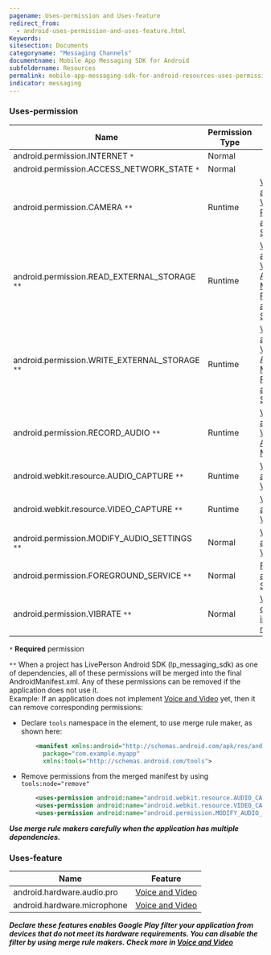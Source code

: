 ```yaml
---
pagename: Uses-permission and Uses-feature
redirect_from:
  - android-uses-permission-and-uses-feature.html
Keywords:
sitesection: Documents
categoryname: "Messaging Channels"
documentname: Mobile App Messaging SDK for Android
subfoldername: Resources
permalink: mobile-app-messaging-sdk-for-android-resources-uses-permission-and-uses-feature.html
indicator: messaging
---
```


### Uses-permission

| Name                                                | Permission Type              | Feature                      |
|-----------------------------------------------------|------------------------------|------------------------------|
| android.permission.INTERNET `*`                     | Normal                       | |
| android.permission.ACCESS_NETWORK_STATE `*`         | Normal                       | |
| android.permission.CAMERA `**`	                    | Runtime                      | [Voice and Video](mobile-app-messaging-sdk-for-android-advanced-features-voice-and-video.html)<br />[Photo and File Sharing](mobile-app-messaging-sdk-for-android-advanced-features-photo-and-file-sharing.html) |
| android.permission.READ_EXTERNAL_STORAGE `**`	      | Runtime                      | [Voice and Video](mobile-app-messaging-sdk-for-android-advanced-features-voice-and-video.html)<br />[Audio Message](mobile-app-messaging-sdk-for-android-advanced-features-audio-messages.html)<br />[Photo and File Sharing](mobile-app-messaging-sdk-for-android-advanced-features-photo-and-file-sharing.html) | 
| android.permission.WRITE_EXTERNAL_STORAGE `**`      | Runtime                      | [Voice and Video](mobile-app-messaging-sdk-for-android-advanced-features-voice-and-video.html)<br />[Audio Message](mobile-app-messaging-sdk-for-android-advanced-features-audio-messages.html)<br />[Photo and File Sharing](mobile-app-messaging-sdk-for-android-advanced-features-photo-and-file-sharing.html) | 
| android.permission.RECORD_AUDIO `**`		            | Runtime                      | [Voice and Video](mobile-app-messaging-sdk-for-android-advanced-features-voice-and-video.html)<br />[Audio Message](mobile-app-messaging-sdk-for-android-advanced-features-audio-messages.html) | 
| android.webkit.resource.AUDIO_CAPTURE `**`	        | Runtime                      | [Voice and Video](mobile-app-messaging-sdk-for-android-advanced-features-voice-and-video.html) | 
| android.webkit.resource.VIDEO_CAPTURE `**`	        | Runtime                      | [Voice and Video](mobile-app-messaging-sdk-for-android-advanced-features-voice-and-video.html) | 
| android.permission.MODIFY_AUDIO_SETTINGS `**`	      | Normal                       | [Voice and Video](mobile-app-messaging-sdk-for-android-advanced-features-voice-and-video.html) | 
| android.permission.FOREGROUND_SERVICE `**`	        | Normal                       | [Photo and File Sharing](mobile-app-messaging-sdk-for-android-advanced-features-photo-and-file-sharing.html) | 
| android.permission.VIBRATE `**`                     | Normal                       | [Vibrate on new incoming message](mobile-app-messaging-sdk-for-android-resources-use-the-liveperson-sdk-android.html#step-2---add-enabled-features-to-your-androidmanifestxml-file) | 

`*` **Required** permission

`**` When a project has LivePerson Android SDK (lp_messaging_sdk) as one of dependencies, all of these permissions will be merged into the final AndroidManifest.xml. Any of these permissions can be removed if the application does not use it. <br />
Example: If an application does not implement [Voice and Video](mobile-app-messaging-sdk-for-android-advanced-features-voice-and-video.html) yet, then it can remove corresponding permissions:
- Declare `tools` namespace in the <manifest> element, to use merge rule maker, as shown here:
    ```xml
        <manifest xmlns:android="http://schemas.android.com/apk/res/android"
          package="com.example.myapp"
          xmlns:tools="http://schemas.android.com/tools">
    ```
- Remove permissions from the merged manifest by using ```tools:node="remove" ```
    ```xml
        <uses-permission android:name="android.webkit.resource.AUDIO_CAPTURE" tools:node="remove"/>
        <uses-permission android:name="android.webkit.resource.VIDEO_CAPTURE" tools:node="remove"/>
        <uses-permission android:name="android.permission.MODIFY_AUDIO_SETTINGS" tools:node="remove"/>
    ```

***Use merge rule makers carefully when the application has multiple dependencies.***

### Uses-feature

| Name                                                | Feature                      | 
|-----------------------------------------------------|------------------------------|
| android.hardware.audio.pro                          | [Voice and Video](mobile-app-messaging-sdk-for-android-advanced-features-voice-and-video.html)              |
| android.hardware.microphone                         | [Voice and Video](mobile-app-messaging-sdk-for-android-advanced-features-voice-and-video.html)              |

***Declare these features enables Google Play filter your application from devices that do not meet its hardware requirements. You can disable the filter by using merge rule makers. Check more in [Voice and Video](mobile-app-messaging-sdk-for-android-advanced-features-voice-and-video.html)***